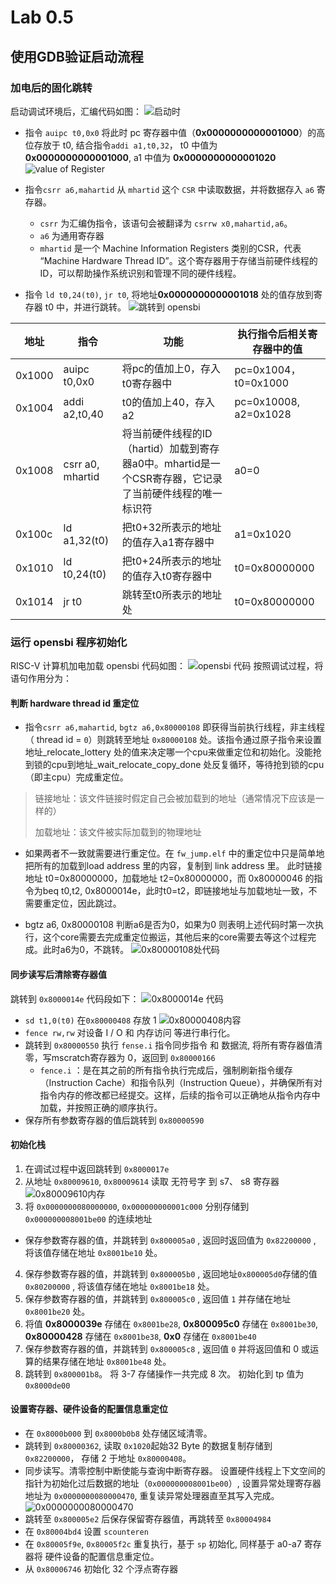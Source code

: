 # Lab 0.5 
## 使用GDB验证启动流程
### 加电后的固化跳转
启动调试环境后，汇编代码如图：
![启动时](./fig/1-at-beginning.png)
- 指令 `auipc t0,0x0` 将此时 pc 寄存器中值（**0x0000000000001000**）的高位存放于 t0, 结合指令`addi a1,t0,32`， t0 中值为 **0x0000000000001000**, a1 中值为 **0x0000000000001020**
![value of Register](./fig/1-begin-next-2.png)

- 指令`csrr a6,mahartid` 从 `mhartid` 这个 `CSR` 中读取数据，并将数据存入 `a6` 寄存器。
  - `csrr` 为汇编伪指令，该语句会被翻译为 `csrrw x0,mahartid,a6`。
  - `a6` 为通用寄存器
  - `mhartid` 是一个 Machine Information Registers 类别的CSR，代表 “Machine Hardware Thread ID”。这个寄存器用于存储当前硬件线程的ID，可以帮助操作系统识别和管理不同的硬件线程。

- 指令 `ld t0,24(t0)`, `jr t0`, 将地址**0x0000000000001018** 处的值存放到寄存器 t0 中，并进行跳转。
![跳转到 opensbi](./fig/1-jump-to-opensbi.png)

| 地址 |指令 |功能 | 执行指令后相关寄存器中的值 |
| - | - | - | - |
| 0x1000 | auipc t0,0x0 | 将pc的值加上0，存入t0寄存器中| pc=0x1004，t0=0x1000 |
| 0x1004 | addi a2,t0,40 | t0的值加上40，存入a2 | pc=0x10008, a2=0x1028 |
| 0x1008 | csrr a0, mhartid | 将当前硬件线程的ID（hartid）加载到寄存器a0中。mhartid是一个CSR寄存器，它记录了当前硬件线程的唯一标识符 | a0=0 |
| 0x100c | ld a1,32(t0) | 把t0+32所表示的地址的值存入a1寄存器中 | a1=0x1020 |
| 0x1010 | ld t0,24(t0) | 把t0+24所表示的地址的值存入t0寄存器中 | t0=0x80000000 |
| 0x1014 | jr t0 | 跳转至t0所表示的地址处 | t0=0x80000000 |

### 运行 opensbi 程序初始化
RISC-V 计算机加电加载 opensbi 代码如图：
  ![opensbi 代码](./fig/1-opensbi.png)
  按照调试过程，将语句作用分为：
#### 判断 hardware thread id 重定位
  - 指令`csrr a6,mahartid`, `bgtz a6,0x80000108` 即获得当前执行线程，非主线程（ thread id = `0`）则跳转至地址 `0x80000108`  处。该指令通过原子指令来设置地址_relocate_lottery 处的值来决定哪一个cpu来做重定位和初始化。没能抢到锁的cpu到地址_wait_relocate_copy_done 处反复循环，等待抢到锁的cpu（即主cpu）完成重定位。
  
> 链接地址：该文件链接时假定自己会被加载到的地址（通常情况下应该是一样的）
> 
> 加载地址：该文件被实际加载到的物理地址

- 如果两者不一致就需要进行重定位。在 `fw_jump.elf` 中的重定位中只是简单地把所有的加载到load address 里的内容，复制到 link address 里。
此时链接地址 t0=0x80000000，加载地址 t2=0x80000000，而 0x80000046 的指令为beq t0,t2, 0x8000014e，此时t0=t2，即链接地址与加载地址一致，不需要重定位，因此跳过。

- bgtz a6, 0x80000108 判断a6是否为0，如果为0 则表明上述代码时第一次执行，这个core需要去完成重定位搬运，其他后来的core需要去等这个过程完成。此时a6为0，不跳转。
    ![0x80000108处代码](./fig/1-code-in-0x80000108.png)
    

#### 同步读写后清除寄存器值

跳转到 `0x8000014e` 代码段如下：
  ![0x8000014e 代码](./fig/1-code-in-0x8000014e.png)

  - `sd t1,0(t0)` 在`0x80000408` 存放 1 
    ![0x80000408内容](./fig/1-mem-in-0x80000408.png)
  - `fence rw,rw` 对设备 I / O 和 内存访问 等进行串行化。
  - 跳转到 `0x80000550` 执行 `fense.i` 指令同步指令 和 数据流, 将所有寄存器值清零，写mscratch寄存器为 0，返回到 `0x80000166`
      - `fence.i` ：是在其之前的所有指令执行完成后，强制刷新指令缓存（Instruction Cache）和指令队列（Instruction Queue），并确保所有对指令内存的修改都已经提交。这样，后续的指令可以正确地从指令内存中加载，并按照正确的顺序执行。
  - 保存所有参数寄存器的值后跳转到 `0x80000590`

#### 初始化栈
  1. 在调试过程中返回跳转到 `0x8000017e`
  2. 从地址 `0x80009610`, `0x80009614` 读取 无符号字 到 s7、 s8 寄存器
  ![0x80009610内存](./fig/1-mem-in-0x80009610.png)
  3. 将 `0x0000000080000000`, `0x000000000001c000` 分别存储到 `0x000000008001be00` 的连续地址
  - 保存参数寄存器的值，并跳转到 `0x800005a0` , 返回时返回值为 `0x82200000` , 将该值存储在地址 `0x8001be10` 处。
  4. 保存参数寄存器的值，并跳转到 `0x800005b0` , 返回地址`0x800005d0`存储的值 `0x80200000` , 将该值存储在地址 `0x8001be18` 处。
  5. 保存参数寄存器的值，并跳转到 `0x800005c0` , 返回值 `1` 并存储在地址 `0x8001be20` 处。
  6. 将值 **0x8000039e** 存储在 `0x8001be28`, **0x800095c0** 存储在 `0x8001be30`,  **0x80000428** 存储在 `0x8001be38`,  **0x0** 存储在 `0x8001be40`
  7. 保存参数寄存器的值，并跳转到 `0x800005c8` , 返回值 `0` 并将返回值和 0 或运算的结果存储在地址 `0x8001be48` 处。
  8. 跳转到 `0x800001b8`。 将 3-7 存储操作一共完成 8 次。 初始化到 tp 值为`0x8000de00`
  
#### 设置寄存器、硬件设备的配置信息重定位
  - 在 `0x8000b000` 到 `0x8000b0b8` 处存储区域清零。 
  - 跳转到 `0x80000362`, 读取 `0x1020`起始32 Byte 的数据复制存储到 `0x82200000`， 存储 2 于地址 `0x80000408`。
  - 同步读写。清零控制中断使能与查询中断寄存器。 设置硬件线程上下文空间的指针为初始化过后数据的地址（`0x000000008001be00`）,  设置异常处理寄存器地址为 `0x0000000080000470`, 重复读异常处理器直至其写入完成。
  ![0x0000000080000470](./fig/1-mtvec.png)
  - 跳转至 `0x800005e2` 后保存保留寄存器值，再跳转至 `0x80004984` 
  - 在 `0x80004bd4` 设置 `scounteren`
  - 在 `0x80005f9e`, `0x80005f2c` 重复执行，基于 `sp` 初始化, 同样基于 a0-a7 寄存器将 硬件设备的配置信息重定位。
  - 从 `0x80006746` 初始化 32 个浮点寄存器

    
